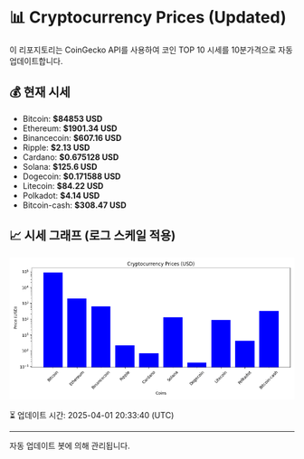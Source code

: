 
# 📊 Cryptocurrency Prices (Updated)

이 리포지토리는 CoinGecko API를 사용하여 코인 TOP 10 시세를 10분가격으로 자동 업데이트합니다.

## 💰 현재 시세
- Bitcoin: **$84853 USD**
- Ethereum: **$1901.34 USD**
- Binancecoin: **$607.16 USD**
- Ripple: **$2.13 USD**
- Cardano: **$0.675128 USD**
- Solana: **$125.6 USD**
- Dogecoin: **$0.171588 USD**
- Litecoin: **$84.22 USD**
- Polkadot: **$4.14 USD**
- Bitcoin-cash: **$308.47 USD**

## 📈 시세 그래프 (로그 스케일 적용)
![Crypto Prices](crypto_prices.png)

⏳ 업데이트 시간: 2025-04-01 20:33:40 (UTC)

---
자동 업데이트 봇에 의해 관리됩니다.
